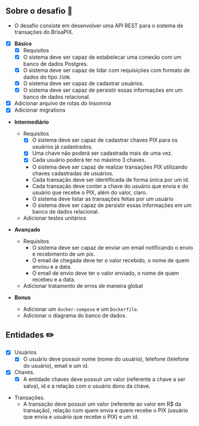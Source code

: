 ## Sobre o desafio :pushpin:

- O desafio consiste em desenvolver uma API REST para o sistema de transações do BrisaPIX.

- [x] **Básico**
  - [x] Requisitos
  - [x] O sistema deve ser capaz de estabelecar uma conexão com um banco de dados Postgres.
  - [x] O sistema deve ser capaz de lidar com requisições com formato de dados do tipo `JSON`.
  - [x] O sistema deve ser capaz de cadastrar usuários.
  - [x] O sistema deve ser capaz de persistir essas informações em um banco de dados relacional.
- [x] Adicionar arquivo de rotas do Insomnia
- [x] Adicionar migrations

- **Intermediário**

  - Requisitos
    - [x] O sistema deve ser capaz de cadastrar chaves PIX para os usuários já cadastrados.
    - [x] Uma chave não poderá ser cadastrada mais de uma vez.
    - [x] Cada usuário poderá ter no máximo 3 chaves.
    - O sistema deve ser capaz de realizar transações PIX utilizando chaves cadastradas de usuários.
    - Cada transação deve ser identificada de forma única por um id.
    - Cada transação deve conter a chave do usuário que envia e do usuário que recebe o PIX, além do valor, claro.
    - O sistema deve listar as transações feitas por um usuário
    - O sistema deve ser capaz de persistir essas informações em um banco de dados relacional.
  - Adicionar testes unitários

- **Avançado**

  - Requisitos
    - O sistema deve ser capaz de enviar um email notificando o envio e recebimento de um pix.
    - O email de chegada deve ter o valor recebido, o nome de quem enviou e a data.
    - O email de envio deve ter o valor enviado, o nome de quem recebeu e a data.
  - Adicionar tratamento de erros de maneira global

- **Bonus**
  - Adicionar um `docker-compose` e um `Dockerfile`.
  - Adicionar o diagrama do banco de dados.

## Entidades :pencil2:

- [x] Usuários
  - [x] O usuário deve possuir nome (nome do usuário), telefone (telefone do usuário), email e um id.
- [x] Chaves.
  - [x] A entidade chaves deve possuir um valor (referente a chave a ser salva), id e a relação com o usuário dono da chave.
- Transações.
  - A transação deve possuir um valor (referente ao valor em R$ da transação), relação com quem envia e quem recebe o PIX (usuário que envia e usuário que recebe o PIX) e um id.

